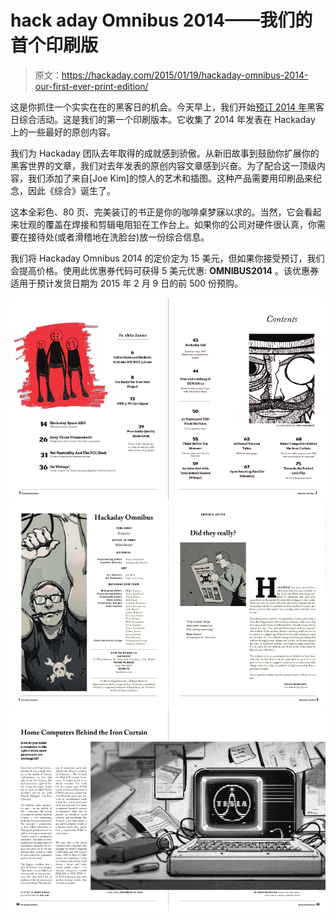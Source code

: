 # hack aday Omnibus 2014——我们的首个印刷版

> 原文：<https://hackaday.com/2015/01/19/hackaday-omnibus-2014-our-first-ever-print-edition/>

这是你抓住一个实实在在的黑客日的机会。今天早上，我们开始[预订 2014 年](http://store.hackaday.com/products/hackaday-omnibus-2014)黑客日综合活动。这是我们的第一个印刷版本。它收集了 2014 年发表在 Hackaday 上的一些最好的原创内容。

我们为 Hackaday 团队去年取得的成就感到骄傲。从新旧故事到鼓励你扩展你的黑客世界的文章，我们对去年发表的原创内容文章感到兴奋。为了配合这一顶级内容，我们添加了来自[Joe Kim]的惊人的艺术和插图。这种产品需要用印刷品来纪念，因此《综合》诞生了。

这本全彩色、80 页、完美装订的书正是你的咖啡桌梦寐以求的。当然，它会看起来壮观的覆盖在焊接和剪辑电阻铅在工作台上。如果你的公司对硬件很认真，你需要在接待处(或者滑稽地在洗脸台)放一份综合信息。

我们将 Hackaday Omnibus 2014 的定价定为 15 美元，但如果你接受预订，我们会提高价格。使用此优惠券代码可获得 5 美元优惠: **OMNIBUS2014** 。该优惠券适用于预计发货日期为 2015 年 2 月 9 日的前 500 份预购。

[![omnibus-sample-1](img/70872651253bdcabb45ee9c825efe3bd.png)](http://hackaday.com/2015/01/19/hackaday-omnibus-2014-our-first-ever-print-edition/omnibus-sample-1/)
[![omnibus-sample-2](img/af95641029f58492a2fe4d3abd6b0423.png)](https://hackaday.com/wp-content/uploads/2015/01/omnibus-sample-2.png)
[![omnibus-sample-3](img/9b215515939d70785e1e0a4acff36020.png)](https://hackaday.com/wp-content/uploads/2015/01/omnibus-sample-3.png)